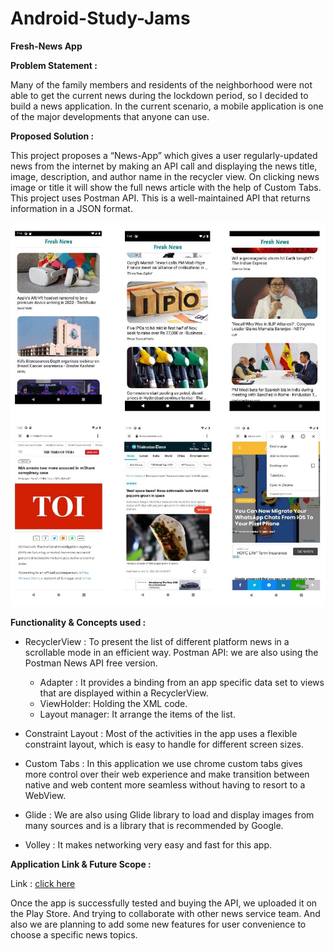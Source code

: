 # Android-Study-Jams

**Fresh-News App**

**Problem Statement :**

Many of the family members and residents of the neighborhood were not able to get the current news during the lockdown period, so I decided to build a news application. In the current scenario, a mobile application is one of the major developments that anyone can use.

**Proposed Solution :**

This project proposes a “News-App” which gives a user regularly-updated news from the internet by making an API call and displaying the news title, image, description, and author name in the recycler view. On clicking news image or title it will show the full news article with the help of Custom Tabs. This project uses Postman API. This is a well-maintained API that returns information in a JSON format.

![LCO Mascot](https://github.com/akayush1108/Fresh-News/blob/master/Screenshots/picture.jpg "LCO")



**Functionality & Concepts used :**

* RecyclerView : To present the list of different platform news in a scrollable mode in an efficient way. Postman API: we are also using the Postman News API free version. 
  *	Adapter : It provides a binding from an app specific data set to views that are displayed within a RecyclerView.
  *	ViewHolder: Holding the XML code.
  *	Layout manager: It arrange the items of the list.

* Constraint Layout : Most of the activities in the app uses a flexible constraint layout, which is easy to handle for different screen sizes.

* Custom Tabs : In this application we use chrome custom tabs gives more control over their web experience and make transition between native and web content more seamless without having to resort to a WebView.

* Glide : We are also using Glide library to load and display images from many sources and is a library that is recommended by Google.

* Volley : It makes networking very easy and fast for this app.



**Application Link & Future Scope :**

Link : [click here](https://drive.google.com/file/d/1WxqDUFbU6SZYWplUEZa58uiIeFV1fMF5/view?usp=sharing "LCO")

Once the app is successfully tested and buying the API, we uploaded it on the Play Store. And trying to collaborate with other news service team. And also we are planning to add some new features for user convenience to choose a specific news topics.


